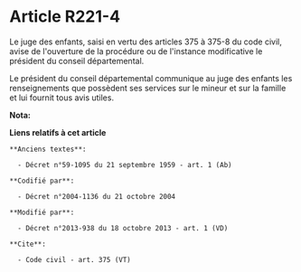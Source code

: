 # Article R221-4

Le juge des enfants, saisi en vertu des articles 375 à 375-8 du code civil, avise de l'ouverture de la procédure ou de
l'instance modificative le président du conseil départemental. 

Le président du conseil départemental communique au juge des enfants les renseignements que possèdent ses services sur le
mineur et sur la famille et lui fournit tous avis utiles.

**Nota:**



**Liens relatifs à cet article**

	**Anciens textes**:

	  - Décret n°59-1095 du 21 septembre 1959 - art. 1 (Ab)

	**Codifié par**:

	  - Décret n°2004-1136 du 21 octobre 2004

	**Modifié par**:

	  - Décret n°2013-938 du 18 octobre 2013 - art. 1 (VD)

	**Cite**:

	  - Code civil - art. 375 (VT)
